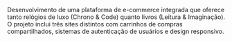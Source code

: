 

Desenvolvimento de uma plataforma de e-commerce integrada que oferece tanto relógios de luxo (Chrono & Code) quanto livros (Leitura & Imaginação). O projeto inclui três sites distintos com carrinhos de compras compartilhados, sistemas de autenticação de usuários e design responsivo.
